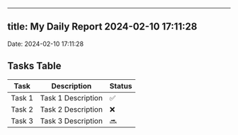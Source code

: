 
---
title: My Daily Report 2024-02-10 17:11:28
---

Date: 2024-02-10 17:11:28

## Tasks Table

| Task | Description | Status |
|------|-------------|--------|
| Task 1 | Task 1 Description | ✅ |
| Task 2 | Task 2 Description | ❌ |
| Task 3 | Task 3 Description | 🔜 |
